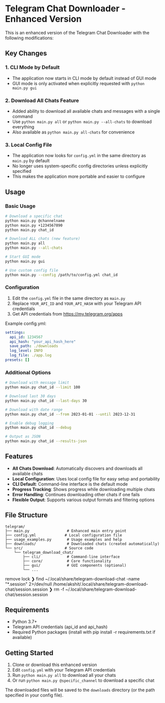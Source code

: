 # Telegram Chat Downloader - Enhanced Version

This is an enhanced version of the Telegram Chat Downloader with the following modifications:

## Key Changes

### 1. CLI Mode by Default
- The application now starts in CLI mode by default instead of GUI mode
- GUI mode is only activated when explicitly requested with `python main.py gui`

### 2. Download All Chats Feature
- Added ability to download all available chats and messages with a single command
- Use `python main.py all` or `python main.py --all-chats` to download everything
- Also available as `python main.py all-chats` for convenience

### 3. Local Config File
- The application now looks for `config.yml` in the same directory as `main.py` by default
- No longer uses system-specific config directories unless explicitly specified
- This makes the application more portable and easier to configure

## Usage

### Basic Usage
```bash
# Download a specific chat
python main.py @channelname
python main.py +1234567890
python main.py chat_id

# Download ALL chats (new feature)
python main.py all
python main.py --all-chats

# Start GUI mode
python main.py gui

# Use custom config file
python main.py --config /path/to/config.yml chat_id
```

### Configuration

1. Edit the `config.yml` file in the same directory as `main.py`
2. Replace `YOUR_API_ID` and `YOUR_API_HASH` with your Telegram API credentials
3. Get API credentials from https://my.telegram.org/apps

Example config.yml:
```yaml
settings:
  api_id: 1234567
  api_hash: "your_api_hash_here"
  save_path: ./downloads
  log_level: INFO
  log_file: ./app.log
presets: []
```

### Additional Options

```bash
# Download with message limit
python main.py chat_id --limit 100

# Download last 30 days
python main.py chat_id --last-days 30

# Download with date range
python main.py chat_id --from 2023-01-01 --until 2023-12-31

# Enable debug logging
python main.py chat_id --debug

# Output as JSON
python main.py chat_id --results-json
```

## Features

- **All Chats Download**: Automatically discovers and downloads all available chats
- **Local Configuration**: Uses local config file for easy setup and portability
- **CLI Default**: Command-line interface is the default mode
- **Progress Tracking**: Shows progress while downloading multiple chats
- **Error Handling**: Continues downloading other chats if one fails
- **Flexible Output**: Supports various output formats and filtering options

## File Structure

```
telegram/
├── main.py                 # Enhanced main entry point
├── config.yml             # Local configuration file
├── usage_examples.py       # Usage examples and help
├── downloads/              # Downloaded chats (created automatically)
└── src/                   # Source code
    └── telegram_download_chat/
        ├── cli/            # Command-line interface
        ├── core/           # Core functionality
        ├── gui/            # GUI components (optional)
        └── ...
```

remove lock 
❯ find ~/.local/share/telegram-download-chat -name "*.session" 2>/dev/null
/home/akshit/.local/share/telegram-download-chat/session.session
❯ rm -f ~/.local/share/telegram-download-chat/session.session


## Requirements

- Python 3.7+
- Telegram API credentials (api_id and api_hash)
- Required Python packages (install with pip install -r requirements.txt if available)

## Getting Started

1. Clone or download this enhanced version
2. Edit `config.yml` with your Telegram API credentials
3. Run `python main.py all` to download all your chats
4. Or run `python main.py @specific_channel` to download a specific chat

The downloaded files will be saved to the `downloads` directory (or the path specified in your config file).
